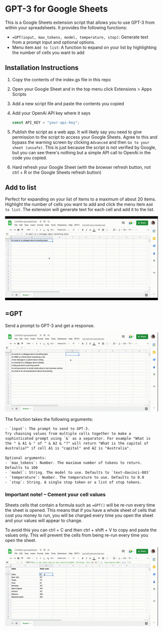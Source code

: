 # GPT-3 for Google Sheets

This is a Google Sheets extension script that allows you to use GPT-3 from within your spreadsheets. It provides the following functions:

- `=GPT(input, max_tokens, model, temperature, stop)`: Generate text from a prompt input and optional options.
- Menu item `Add to list`: A function to expand on your list by highlighting the number of cells you want to add


## Installation Instructions

 1. Copy the contents of the index.gs file in this repo

 2. Open your Google Sheet and in the top menu click Extensions > Apps Scripts

 3. Add a new script file and paste the contents you copied

 4. Add your OpenAi API key where it says
    ```javascript
    const API_KEY = "your-api-key";

 5. Publish the script as a web app. It will likely say you need to give permission to the script to access your Google Sheets. Agree to this and bypass the warning screen by clicking `Advanced` and then `Go to your sheet (unsafe)`. This is just because the script is not verified by Google, but you can see there's nothing but a simple API call to OpenAi in the code you copied.

 6. Hard refresh your Google Sheet (with the browser refresh button, not ctrl + R or the Google Sheets refresh button)


## Add to list

 Perfect for expanding on your list of items to a maximum of about 20 items. Highlight the number of cells you want to add and click the menu item `Add to list`. The extension will generate text for each cell and add it to the list. 

 <img src="/demo-gifs/Adding%20to%20list%20with%20GPT-3.gif?raw=true">



 ## =GPT

 Send a prompt to GPT-3 and get a response. 

 <img src="/demo-gifs/=GPT.gif?raw=true">

 The function takes the following arguments:

    - `input`: The prompt to send to GPT-3. 
    Try chaining values from multiple cells together to make a sophisticated prompt using `&` as a separator. For example "What is the " & A1 & " of " & A2 & "?" will return "What is the capital of Australia?" if cell A1 is "capital" and A2 is "Australia".

    Optional arguments:
    - `max_tokens`: Number. The maximum number of tokens to return. Defaults to 100
    - `model`: String. The model to use. Defaults to `text-davinci-003`
    - `temperature`: Number. The temperature to use. Defaults to 0.9
    - `stop`: String. A single stop token or a list of stop tokens.


 ### Important note! – Cement your cell values

 Sheets cells that contain a formula such as `=GPT()` will be re-run every time the sheet is opened. This means that if you have a whole sheet of cells that cost you money to run, you will be charged every time you open the sheet and your values will appear to change.

 To avoid this you can ctrl + C and then ctrl + shift + V to copy and paste the values only. This will prevent the cells from being re-run every time you open the sheet.

 <img src="/demo-gifs/Making%20solid%20values.gif?raw=true">